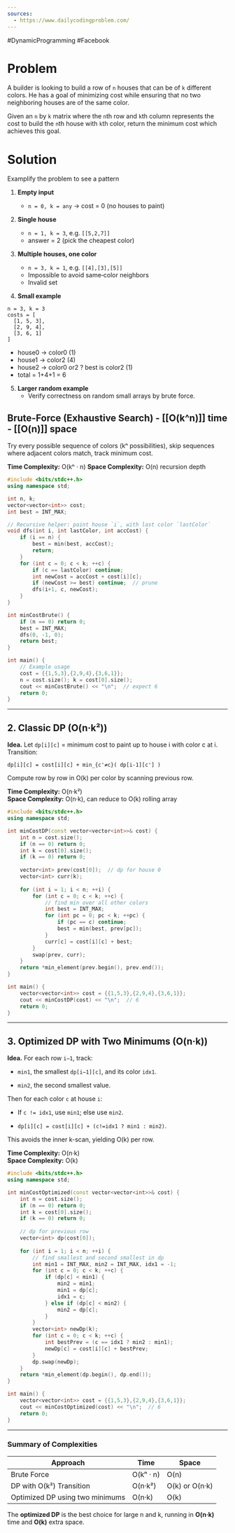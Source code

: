 ```yaml
---
sources:
  - https://www.dailycodingproblem.com/
---
```

#DynamicProgramming #Facebook

# Problem

A builder is looking to build a row of `n` houses that can be of `k` different colors. He has a goal of minimizing cost while ensuring that no two neighboring houses are of the same color.

Given an `n` by `k` matrix where the `n`th row and `k`th column represents the cost to build the `n`th house with `k`th color, return the minimum cost which achieves this goal.

# Solution

Examplify the problem to see a pattern

1. **Empty input**
	- `n = 0, k = any` → cost = 0 (no houses to paint)

2. **Single house**
	- `n = 1, k = 3`, e.g. `[[5,2,7]]` 
	- answer = 2 (pick the cheapest color)

3. **Multiple houses, one color**
	- `n = 3, k = 1`, e.g. `[[4],[3],[5]]` 
	- Impossible to avoid same‐color neighbors 
	- Invalid set

4. **Small example**

```
n = 3, k = 3
costs = [
  [1, 5, 3],
  [2, 9, 4],
  [3, 6, 1]
]
```

- house0 -> color0 (1)
- house1 -> color2 (4)
- house2 -> color0 or2 ? best is color2 (1)
- total = 1+4+1 = 6

5. **Larger random example** 
	- Verify correctness on random small arrays by brute force.
## Brute-Force (Exhaustive Search) - [[O(k^n)]] time - [[O(n)]] space

Try every possible sequence of colors (kⁿ possibilities), skip sequences where adjacent colors match, track minimum cost.

**Time Complexity:** O(kⁿ · n)
**Space Complexity:** O(n) recursion depth

```cpp
#include <bits/stdc++.h>
using namespace std;

int n, k;
vector<vector<int>> cost;
int best = INT_MAX;

// Recursive helper: paint house `i`, with last color `lastColor`
void dfs(int i, int lastColor, int accCost) {
    if (i == n) {
        best = min(best, accCost);
        return;
    }
    for (int c = 0; c < k; ++c) {
        if (c == lastColor) continue;
        int newCost = accCost + cost[i][c];
        if (newCost >= best) continue;  // prune
        dfs(i+1, c, newCost);
    }
}

int minCostBrute() {
    if (n == 0) return 0;
    best = INT_MAX;
    dfs(0, -1, 0);
    return best;
}

int main() {
    // Example usage
    cost = {{1,5,3},{2,9,4},{3,6,1}};
    n = cost.size(); k = cost[0].size();
    cout << minCostBrute() << "\n";  // expect 6
    return 0;
}
```

---

## 2. Classic DP (O(n·k²))

**Idea.** Let `dp[i][c]` = minimum cost to paint up to house i with color c at i.  
Transition:

```
dp[i][c] = cost[i][c] + min_{c'≠c}( dp[i-1][c'] )
```

Compute row by row in O(k) per color by scanning previous row.

**Time Complexity:** O(n·k²)  
**Space Complexity:** O(n·k), can reduce to O(k) rolling array

```cpp
#include <bits/stdc++.h>
using namespace std;

int minCostDP(const vector<vector<int>>& cost) {
    int n = cost.size();
    if (n == 0) return 0;
    int k = cost[0].size();
    if (k == 0) return 0;
    
    vector<int> prev(cost[0]);  // dp for house 0
    vector<int> curr(k);
    
    for (int i = 1; i < n; ++i) {
        for (int c = 0; c < k; ++c) {
            // find min over all other colors
            int best = INT_MAX;
            for (int pc = 0; pc < k; ++pc) {
                if (pc == c) continue;
                best = min(best, prev[pc]);
            }
            curr[c] = cost[i][c] + best;
        }
        swap(prev, curr);
    }
    return *min_element(prev.begin(), prev.end());
}

int main() {
    vector<vector<int>> cost = {{1,5,3},{2,9,4},{3,6,1}};
    cout << minCostDP(cost) << "\n";  // 6
    return 0;
}
```

---

## 3. Optimized DP with Two Minimums (O(n·k))

**Idea.** For each row `i−1`, track:

- `min1`, the smallest `dp[i−1][c]`, and its color `idx1`.
    
- `min2`, the second smallest value.
    

Then for each color `c` at house `i`:

- If `c != idx1`, use `min1`; else use `min2`.
    
- `dp[i][c] = cost[i][c] + (c!=idx1 ? min1 : min2)`.
    

This avoids the inner k-scan, yielding O(k) per row.

**Time Complexity:** O(n·k)  
**Space Complexity:** O(k)

```cpp
#include <bits/stdc++.h>
using namespace std;

int minCostOptimized(const vector<vector<int>>& cost) {
    int n = cost.size();
    if (n == 0) return 0;
    int k = cost[0].size();
    if (k == 0) return 0;
    
    // dp for previous row
    vector<int> dp(cost[0]);
    
    for (int i = 1; i < n; ++i) {
        // find smallest and second smallest in dp
        int min1 = INT_MAX, min2 = INT_MAX, idx1 = -1;
        for (int c = 0; c < k; ++c) {
            if (dp[c] < min1) {
                min2 = min1;
                min1 = dp[c];
                idx1 = c;
            } else if (dp[c] < min2) {
                min2 = dp[c];
            }
        }
        vector<int> newDp(k);
        for (int c = 0; c < k; ++c) {
            int bestPrev = (c == idx1 ? min2 : min1);
            newDp[c] = cost[i][c] + bestPrev;
        }
        dp.swap(newDp);
    }
    return *min_element(dp.begin(), dp.end());
}

int main() {
    vector<vector<int>> cost = {{1,5,3},{2,9,4},{3,6,1}};
    cout << minCostOptimized(cost) << "\n";  // 6
    return 0;
}
```

---

### Summary of Complexities

|Approach|Time|Space|
|---|---|---|
|Brute Force|O(kⁿ · n)|O(n)|
|DP with O(k²) Transition|O(n·k²)|O(k) or O(n·k)|
|Optimized DP using two minimums|O(n·k)|O(k)|

The **optimized DP** is the best choice for large n and k, running in **O(n·k)** time and **O(k)** extra space.
